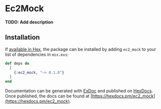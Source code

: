 # Ec2Mock

**TODO: Add description**

## Installation

If [available in Hex](https://hex.pm/docs/publish), the package can be installed
by adding `ec2_mock` to your list of dependencies in `mix.exs`:

```elixir
def deps do
  [
    {:ec2_mock, "~> 0.1.0"}
  ]
end
```

Documentation can be generated with [ExDoc](https://github.com/elixir-lang/ex_doc)
and published on [HexDocs](https://hexdocs.pm). Once published, the docs can
be found at [https://hexdocs.pm/ec2_mock](https://hexdocs.pm/ec2_mock).


